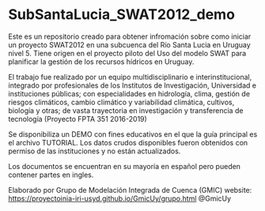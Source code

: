 # SubSantaLucia_SWAT2012_demo

Este es un repositorio creado para obtener infromación sobre como iniciar un proyecto SWAT2012 en una subcuenca del Río Santa Lucia en Uruguay nivel 5.
Tiene origen en el proyecto piloto del Uso del modelo SWAT para planificar la gestión de los recursos hídricos en Uruguay.

El trabajo fue realizado por un equipo multidisciplinario e interinstitucional, integrado por profesionales de los Institutos de Investigación, Universidad e instituciones públicas; con especialidades en hidrología, clima, gestión de riesgos climáticos, cambio climático y variabilidad climática, cultivos, biología y otras; de vasta trayectoria en investigación y transferencia de tecnología (Proyecto FPTA 351 2016-2019)

Se disponibiliza un DEMO con fines educativos en el que la guía principal es el archivo TUTORIAL. Los datos crudos disponibles fueron obtenidos con permiso de las instituciones y no están actualizados.

Los documentos se encuentran en su mayoría en español pero pueden contener partes en ingles.


Elaborado por Grupo de Modelación Integrada de Cuenca (GMIC) 
website: https://proyectoinia-iri-usyd.github.io/GmicUy/grupo.html 
@GmicUy
